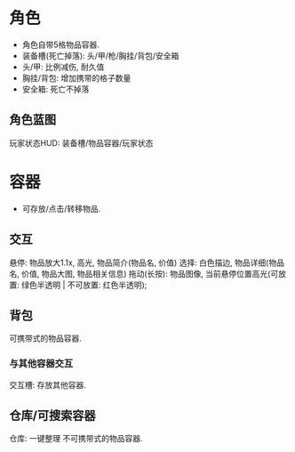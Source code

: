 # 角色
- 角色自带5格物品容器.
- 装备槽(死亡掉落): 头/甲/枪/胸挂/背包/安全箱
- 头/甲: 比例减伤, 耐久值
- 胸挂/背包: 增加携带的格子数量
- 安全箱: 死亡不掉落
## 角色蓝图
玩家状态HUD: 装备槽/物品容器/玩家状态



# 容器
- 可存放/点击/转移物品.
## 交互
悬停: 物品放大1.1x, 高光, 物品简介(物品名, 价值)
选择: 白色描边, 物品详细(物品名, 价值, 物品大图, 物品相关信息)
拖动(长按): 物品图像, 当前悬停位置高光(可放置: 绿色半透明 | 不可放置: 红色半透明); 

## 背包
可携带式的物品容器.
### 与其他容器交互
交互槽: 存放其他容器.

## 仓库/可搜索容器
仓库: 一键整理
不可携带式的物品容器.